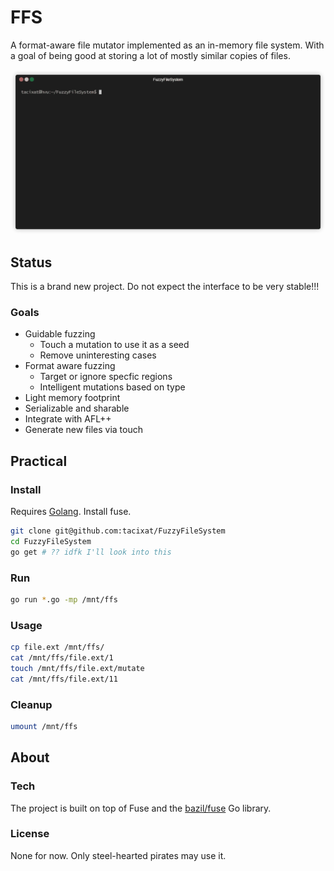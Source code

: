 # FFS

A format-aware file mutator implemented as an in-memory file system. With a goal of being good at storing a lot of mostly similar copies of files.

![DEMO](demo.gif)

## Status

This is a brand new project. Do not expect the interface to be very stable!!!

### Goals

* Guidable fuzzing
  - Touch a mutation to use it as a seed
  - Remove uninteresting cases
* Format aware fuzzing
  - Target or ignore specfic regions
  - Intelligent mutations based on type
* Light memory footprint
* Serializable and sharable
* Integrate with AFL++
* Generate new files via touch

## Practical

### Install

Requires [Golang](https://golang.org/dl/). Install fuse.

```bash
git clone git@github.com:tacixat/FuzzyFileSystem
cd FuzzyFileSystem
go get # ?? idfk I'll look into this
```

### Run

```bash
go run *.go -mp /mnt/ffs
```

### Usage

```bash
cp file.ext /mnt/ffs/
cat /mnt/ffs/file.ext/1
touch /mnt/ffs/file.ext/mutate
cat /mnt/ffs/file.ext/11
```

### Cleanup

```bash
umount /mnt/ffs
```

## About

### Tech

The project is built on top of Fuse and the [bazil/fuse](https://github.com/bazil/fuse) Go library.

### License

None for now. Only steel-hearted pirates may use it.